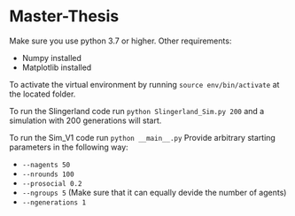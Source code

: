 # Master-Thesis

Make sure you use python 3.7 or higher. 
Other requirements:
- Numpy installed
- Matplotlib installed

To activate the virtual environment by running ```source env/bin/activate``` at the located folder.

To run the Slingerland code run ```python Slingerland_Sim.py 200``` and a simulation with 200 generations will start. 

To run the Sim_V1 code run ```python __main__.py``` 
Provide arbitrary starting parameters in the following way:

- ```--nagents 50```
- ```--nrounds 100```
- ```--prosocial 0.2```
- ```--ngroups 5``` (Make sure that it can equally devide the number of agents)
- ```--ngenerations 1```


